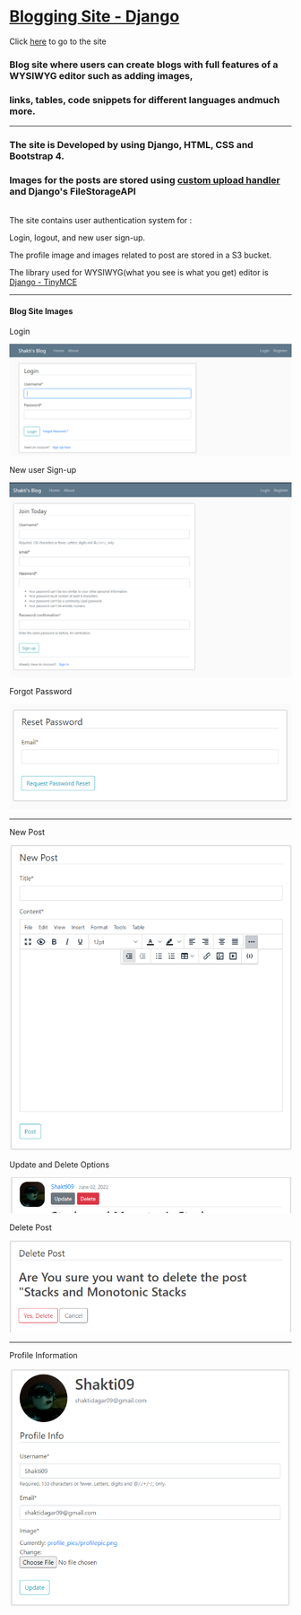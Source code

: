 # [Blogging Site - Django](https://firstdjangoblogcs.herokuapp.com/)

Click [here](https://firstdjangoblogcs.herokuapp.com/) to go to the site
### Blog site where users can create blogs with full features of a WYSIWYG editor such as adding images,
### links, tables, code snippets for different languages andmuch more.

---

### The site is Developed by using Django, HTML, CSS and Bootstrap 4.
### Images for the posts are stored using [custom upload handler](https://github.com/Shakti09-Rookie/django_first/blob/c2c5f4e5e8f07cc170d543838955d622c176d6ee/blogger/views.py) and Django's FileStorageAPI
\
The site contains user authentication system for :

Login, logout, and new user sign-up. 

The profile image and images related to post are stored in a S3 bucket.

The library used for WYSIWYG(what you see is what you get) editor is [Django - TinyMCE](https://django-tinymce.readthedocs.io/en/latest/)

___
#### Blog Site Images
Login

![Login Page](https://github.com/Shakti09-Rookie/git_images/blob/main/todo_django/django_blog/login.png?raw=true)


New user Sign-up

![New User Signup](https://github.com/Shakti09-Rookie/git_images/blob/main/todo_django/django_blog/signup.png?raw=true)


Forgot Password

![Forgot Page](https://github.com/Shakti09-Rookie/git_images/blob/main/todo_django/django_blog/forgotpass.png?raw=true)

___

New Post

![New Post](https://github.com/Shakti09-Rookie/git_images/blob/main/todo_django/django_blog/newpost.png?raw=true)

Update and Delete Options

![options](https://github.com/Shakti09-Rookie/git_images/blob/main/todo_django/django_blog/update%20and%20delete.png?raw=true)

Delete Post

![Delete](https://github.com/Shakti09-Rookie/git_images/blob/main/todo_django/django_blog/deletepost.png?raw=true)

___

Profile Information

![profile](https://github.com/Shakti09-Rookie/git_images/blob/main/todo_django/django_blog/profileinfo.png?raw=true)